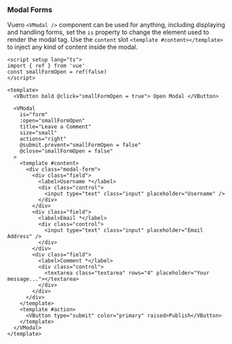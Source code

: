 ### Modal Forms

Vuero `<VModal />` component can be used for anything, including displaying
and handling forms, set the `is` property to change the element used to render
the modal tag. Use the `content` slot `<template #content></template>`
to inject any kind of content inside the modal.

<!--code-->

```vue
<script setup lang="ts">
import { ref } from 'vue'
const smallFormOpen = ref(false)
</script>

<template>
  <VButton bold @click="smallFormOpen = true"> Open Modal </VButton>

  <VModal
    is="form"
    :open="smallFormOpen"
    title="Leave a Comment"
    size="small"
    actions="right"
    @submit.prevent="smallFormOpen = false"
    @close="smallFormOpen = false"
  >
    <template #content>
      <div class="modal-form">
        <div class="field">
          <label>Username *</label>
          <div class="control">
            <input type="text" class="input" placeholder="Username" />
          </div>
        </div>
        <div class="field">
          <label>Email *</label>
          <div class="control">
            <input type="text" class="input" placeholder="Email Address" />
          </div>
        </div>
        <div class="field">
          <label>Comment *</label>
          <div class="control">
            <textarea class="textarea" rows="4" placeholder="Your message..."></textarea>
          </div>
        </div>
      </div>
    </template>
    <template #action>
      <VButton type="submit" color="primary" raised>Publish</VButton>
    </template>
  </VModal>
</template>
```

<!--/code-->
